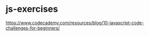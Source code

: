 # js-exercises

https://www.codecademy.com/resources/blog/10-javascript-code-challenges-for-beginners/
